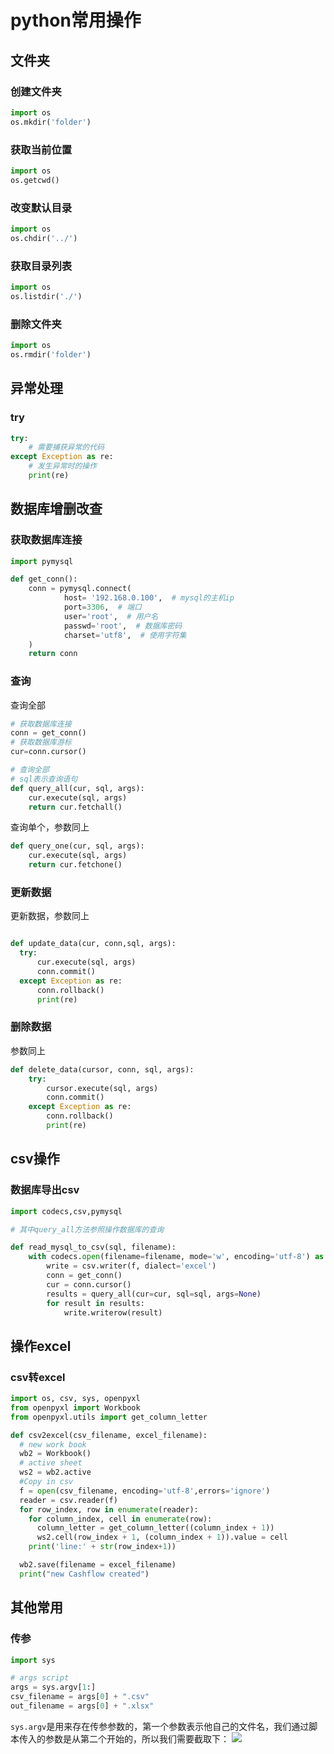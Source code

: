# python常用操作

## 文件夹

### 创建文件夹

```python
import os
os.mkdir('folder')
```

### 获取当前位置

```python
import os
os.getcwd()
```

### 改变默认目录

```python
import os
os.chdir('../')
```

### 获取目录列表

```python
import os
os.listdir('./')
```

### 删除文件夹

```python
import os
os.rmdir('folder')
```


## 异常处理

### try

```python
try:
    # 需要捕获异常的代码
except Exception as re:
    # 发生异常时的操作
    print(re)
```

## 数据库增删改查

### 获取数据库连接

```python
import pymysql

def get_conn():
    conn = pymysql.connect(
            host= '192.168.0.100',  # mysql的主机ip
            port=3306,  # 端口
            user='root',  # 用户名
            passwd='root',  # 数据库密码
            charset='utf8',  # 使用字符集
    )
    return conn
```

### 查询

查询全部

```python
# 获取数据库连接
conn = get_conn()
# 获取数据库游标
cur=conn.cursor()

# 查询全部
# sql表示查询语句
def query_all(cur, sql, args):
    cur.execute(sql, args)
    return cur.fetchall()
```

查询单个，参数同上

```python
def query_one(cur, sql, args):
    cur.execute(sql, args)
    return cur.fetchone()
```


### 更新数据

更新数据，参数同上

```python

def update_data(cur, conn,sql, args):
  try:
      cur.execute(sql, args)
      conn.commit()
  except Exception as re:
      conn.rollback()
      print(re)
```

### 删除数据

参数同上

```python
def delete_data(cursor, conn, sql, args):
    try:
        cursor.execute(sql, args)
        conn.commit()
    except Exception as re:
        conn.rollback()
        print(re)
```

## csv操作

### 数据库导出csv

```python
import codecs,csv,pymysql

# 其中query_all方法参照操作数据库的查询

def read_mysql_to_csv(sql, filename):
    with codecs.open(filename=filename, mode='w', encoding='utf-8') as f:
        write = csv.writer(f, dialect='excel')
        conn = get_conn()
        cur = conn.cursor()
        results = query_all(cur=cur, sql=sql, args=None)
        for result in results:
            write.writerow(result)
```

## 操作excel

### csv转excel

```python
import os, csv, sys, openpyxl
from openpyxl import Workbook
from openpyxl.utils import get_column_letter

def csv2excel(csv_filename, excel_filename):
  # new work book
  wb2 = Workbook()
  # active sheet
  ws2 = wb2.active
  #Copy in csv
  f = open(csv_filename, encoding='utf-8',errors='ignore')
  reader = csv.reader(f)
  for row_index, row in enumerate(reader):
    for column_index, cell in enumerate(row):
      column_letter = get_column_letter((column_index + 1))
      ws2.cell(row_index + 1, (column_index + 1)).value = cell
    print('line:' + str(row_index+1))

  wb2.save(filename = excel_filename)
  print("new Cashflow created")
```

## 其他常用

### 传参

```python
import sys

# args script
args = sys.argv[1:]
csv_filename = args[0] + ".csv"
out_filename = args[0] + ".xlsx"
```

`sys.argv`是用来存在传参参数的，第一个参数表示他自己的文件名，我们通过脚本传入的参数是从第二个开始的，所以我们需要截取下：
![](https://syske-pic-bed.oss-cn-hangzhou.aliyuncs.com/imgs/20221125193411.png)
